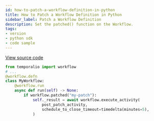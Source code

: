 ```yaml
---
id: how-to-patch-a-workflow-definition-in-python
title: How to Patch a Workflow Definition in Python
sidebar_label: Patch a Workflow Definition
description: Set the patched() function on the Workflow.
tags:
- version
- python sdk
- code sample
---
```


<!-- DO NOT EDIT THIS FILE DIRECTLY.
THIS FILE IS GENERATED from https://github.com/temporalio/documentation-samples-python/blob/main/version_your_workflows/workflow_2_patched_dacx.py. -->

<a class="dacx-source-link" href="https://github.com/temporalio/documentation-samples-python/blob/main/version_your_workflows/workflow_2_patched_dacx.py">View source code</a>

```python
from temporalio import workflow
# ...
@workflow.defn
class MyWorkflow:
    @workflow.run
    async def run(self) -> None:
        if workflow.patched("my-patch"):
            self._result = await workflow.execute_activity(
                post_patch_activity,
                schedule_to_close_timeout=timedelta(minutes=5),
            )
```
